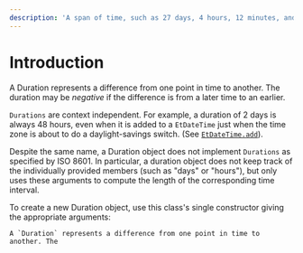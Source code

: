 ```yaml
---
description: 'A span of time, such as 27 days, 4 hours, 12 minutes, and 3 seconds.'
---
```


# Introduction

A Duration represents a difference from one point in time to another. The duration may be _negative_ if the difference is from a later time to an earlier.

`Durations` are context independent. For example, a duration of 2 days is always 48 hours, even when it is added to a `EtDateTime` just when the time zone is about to do a daylight-savings switch. \(See [`EtDateTime.add`](../date-time/introduction.md#comparing-etdatetime-objects)\).

Despite the same name, a Duration object does not implement `Durations` as specified by ISO 8601. In particular, a duration object does not keep track of the individually provided members \(such as "days" or "hours"\), but only uses these arguments to compute the length of the corresponding time interval.

To create a new Duration object, use this class's single constructor giving the appropriate arguments:

```text
A `Duration` represents a difference from one point in time to another. The
```

```text

```

